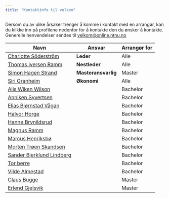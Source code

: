 ```yaml
---
title: "Kontaktinfo til velkom"
---
```


Dersom du av ulike årsaker trenger å komme i kontakt med en arrangør, kan du klikke inn på profilene nedenfor for å kontakte den du ønsker å kontakte. Generelle henvendelser sendes til [velkom@online.ntnu.no](mailto:velkom@online.ntnu.no)


|  Navn | Ansvar | Arrangør for |
|  ------ | ------ | ------ |
|  [Charlotte Söderström](https://online.ntnu.no/profile/view/cmrisbak/) | **Leder** | Alle |
|  [Thomas Iversen Ramm](https://online.ntnu.no/profile/view/ramm/) | **Nestleder** | Alle |
|  [Simon Hagen Strand](https://online.ntnu.no/profile/view/kakedrage/) | **Masteransvarlig** | Master |
|  [Siri Granheim](https://online.ntnu.no/profile/view/siriframboise/) | **Økonomi** | Alle |
|  [Alis Wiken Wilson](https://online.ntnu.no/profile/view/alisww/) |  | Bachelor |
|  [Anniken Syvertsen](https://online.ntnu.no/profile/view/annikers/) |  | Bachelor |
|  [Elias Bjørnstad Vågan](https://online.ntnu.no/profile/view/eliasbv/) |  | Bachelor |
|  [Halvor Horge](https://online.ntnu.no/profile/view/horge/) |  | Bachelor |
|  [Hanne Brynildsrud](https://online.ntnu.no/profile/view/hannbry/) |  | Bachelor |
|  [Magnus Ramm](https://online.ntnu.no/profile/view/magnram/) |  | Bachelor |
|  [Marcus Henriksbø](https://online.ntnu.no/profile/view/marcusonline/) |  | Bachelor |
|  [Morten Trøen Skandsen](https://online.ntnu.no/profile/view/mortenmts/) |  | Bachelor |
|  [Sander Bjerklund Lindberg](https://online.ntnu.no/profile/view/sanderlindberg/) |  | Bachelor |
|  [Tor berre](https://online.ntnu.no/profile/view/tortb/) |  | Bachelor |
|  [Vilde Almestad](https://online.ntnu.no/profile/view/vildealm/) |  | Bachelor |
|  [Claus Bugge](https://online.ntnu.no/profile/view/clausbugge/) |  | Master |
|  [Erlend Gjelsvik](https://online.ntnu.no/profile/view/erlendgj/) |  | Master |